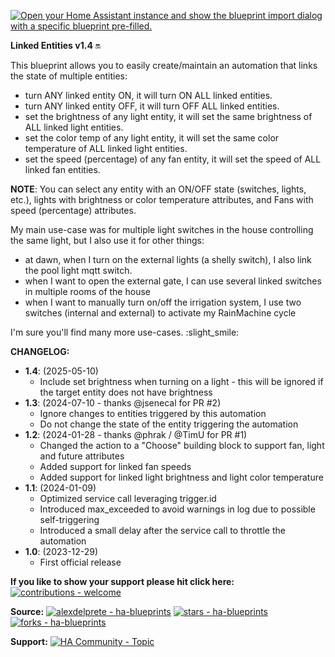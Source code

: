 [![Open your Home Assistant instance and show the blueprint import dialog with a specific blueprint pre-filled.](https://my.home-assistant.io/badges/blueprint_import.svg)](https://my.home-assistant.io/redirect/blueprint_import/?blueprint_url=https%3A%2F%2Fraw.githubusercontent.com%2Falexdelprete%2Fha-blueprints%2Fmain%2Fha-blueprint-linked-entities.yaml)

**Linked Entities v1.4** 🔛

This blueprint allows you to easily create/maintain an automation that links the state of multiple entities:
  - turn ANY linked entity ON, it will turn ON ALL linked entities.
  - turn ANY linked entity OFF, it will turn OFF ALL linked entities.
  - set the brightness of any light entity, it will set the same brightness of ALL linked light entities.
  - set the color temp of any light entity, it will set the same color temperature of ALL linked light entities.
  - set the speed (percentage) of any fan entity, it will set the speed of ALL linked fan entities.

**NOTE**: You can select any entity with an ON/OFF state (switches, lights, etc.), lights with brightness or color temperature attributes, and Fans with speed (percentage) attributes.

My main use-case was for multiple light switches in the house controlling the same light, but I also use it for other things:
  - at dawn, when I turn on the external lights (a shelly switch), I also link the pool light mqtt switch.
  - when I want to open the external gate, I can use several linked switches in multiple rooms of the house
  - when I want to manually turn on/off the irrigation system, I use two switches (internal and external) to activate my RainMachine cycle

I'm sure you'll find many more use-cases. :slight_smile:

**CHANGELOG:**
  - **1.4**: (2025-05-10)
    - Include set brightness when turning on a light - this will be ignored if the target entity does not have brightness
  - **1.3**: (2024-07-10 - thanks @jsenecal for PR #2)
    - Ignore changes to entities triggered by this automation
    - Do not change the state of the entity triggering the automation
  - **1.2**: (2024-01-28 - thanks @phrak / @TimU for PR #1)
    - Changed the action to a "Choose" building block to support fan, light and future attributes
    - Added support for linked fan speeds
    - Added support for linked light brightness and light color temperature
  - **1.1**: (2024-01-09)
    - Optimized service call leveraging trigger.id
    - Introduced max_exceeded to avoid warnings in log due to possible self-triggering
    - Introduced a small delay after the service call to throttle the automation
  - **1.0**: (2023-12-29)
    - First official release

**If you like to show your support please hit click here:**
[![contributions - welcome](https://img.shields.io/badge/contributions-welcome-blue)](https://www.paypal.com/donate/?hosted_button_id=8V9YE6S5E869G "PayPal Donation")

**Source:**
[![alexdelprete - ha-blueprints](https://img.shields.io/static/v1?label=alexdelprete&message=ha-blueprints&color=blue&logo=github)](https://github.com/alexdelprete/ha-blueprints/blob/main/ha-blueprint-linked-entities.yaml "Go to GitHub repo") [![stars - ha-blueprints](https://img.shields.io/github/stars/alexdelprete/ha-blueprints?style=social)](https://github.com/alexdelprete/ha-blueprints) [![forks - ha-blueprints](https://img.shields.io/github/forks/alexdelprete/ha-blueprints?style=social)](https://github.com/alexdelprete/ha-blueprints)

**Support:**
[![HA Community - Topic](https://img.shields.io/static/v1?label=HA+Community&message=Topic&color=2ea44f&logo=home-assistant)](https://community.home-assistant.io/t/linked-entities-keep-mutlple-entities-binary-state-in-sync-lights-switches-etc/662836?u=alexdelprete)